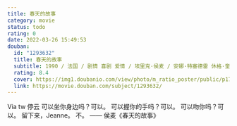 ```yaml
---
title: 春天的故事
category: movie
status: todo
rating: 0
date: 2022-03-26 15:49:53
douban:
  id: "1293632"
  title: 春天的故事
  subtitle: 1990 / 法国 / 剧情 喜剧 爱情 / 埃里克·侯麦 / 安娜·特塞德雷 休格·奎斯特
  rating: 8.4
  cover: https://img1.doubanio.com/view/photo/m_ratio_poster/public/p1715325088.jpg
  link: https://movie.douban.com/subject/1293632/
---
```


Via tw 停云 可以坐你身边吗？可以。
可以握你的手吗？可以。
可以吻你吗？可以。
留下来，Jeanne。  不。
—— 侯麦《春天的故事》
